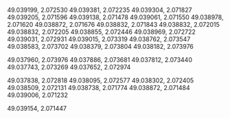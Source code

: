 49.039199, 2.072530
49.039381, 2.072235
49.039304, 2.071827
49.039205, 2.071596
49.039138, 2.071478
49.039061, 2.071550
49.038978, 2.071620
49.038872, 2.071676
49.038832, 2.071843
49.038832, 2.072015
49.038832, 2.072205
49.038855, 2.072446
49.038969, 2.072722
49.039031, 2.072931
49.039015, 2.073319
49.038762, 2.073547
49.038583, 2.073702
49.038379, 2.073804
49.038182, 2.073976

49.037960, 2.073976
49.037886, 2.073681
49.037812, 2.073440
49.037743, 2.073269
49.037652, 2.072974

49.037838, 2.072818
49.038095, 2.072577
49.038302, 2.072405
49.038509, 2.072131
49.038738, 2.071774
49.038872, 2.071484
49.039006, 2.071232

49.039154, 2.071447
